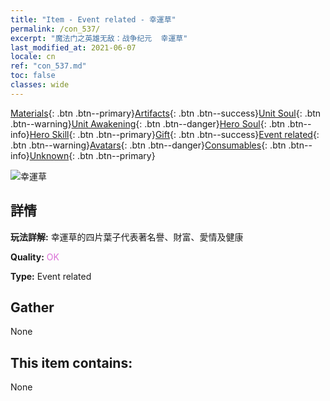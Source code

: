 ```yaml
---
title: "Item - Event related - 幸運草"
permalink: /con_537/
excerpt: "魔法门之英雄无敌：战争纪元  幸運草"
last_modified_at: 2021-06-07
locale: cn
ref: "con_537.md"
toc: false
classes: wide
---
```

 [Materials](/ItemsCN/){: .btn .btn--primary}[Artifacts](/ItemsCN/Artifacts/){: .btn .btn--success}[Unit Soul](/ItemsCN/UnitSoul/){: .btn .btn--warning}[Unit Awakening](/ItemsCN/UnitAwakening/){: .btn .btn--danger}[Hero Soul](/ItemsCN/HeroSoul/){: .btn .btn--info}[Hero Skill](/ItemsCN/HeroSkill/){: .btn .btn--primary}[Gift](/ItemsCN/Gift/){: .btn .btn--success}[Event related](/ItemsCN/Events/){: .btn .btn--warning}[Avatars](/ItemsCN/Avatars/){: .btn .btn--danger}[Consumables](/ItemsCN/Consumables/){: .btn .btn--info}[Unknown](/ItemsCN/Unknown/){: .btn .btn--primary}

 ![幸運草](/images/t/i_10023.png)

## 詳情
 **玩法詳解:** 幸運草的四片葉子代表著名譽、財富、愛情及健康

 **Quality:** <span style="color: #DA70D6">OK</span>

 **Type:** Event related

## Gather

  None

## This item contains:

  None

